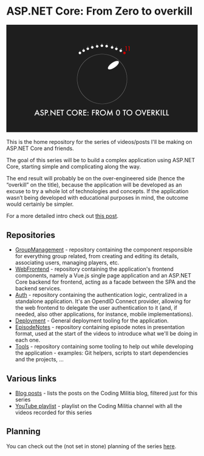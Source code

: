 # ASP.NET Core: From Zero to overkill

![logo](https://github.com/AspNetCoreFromZeroToOverkill/Home/blob/master/assets/aspnet-core-from-zero-to-overkill.jpg)

This is the home repository for the series of videos/posts I'll be making on ASP.NET Core and friends.

The goal of this series will be to build a complex application using ASP.NET Core, starting simple and complicating along the way.

The end result will probably be on the over-engineered side (hence the “overkill” on the title), because the application will be developed as an excuse to try a whole lot of technologies and concepts. If the application wasn’t being developed with educational purposes in mind, the outcome would certainly be simpler.

For a more detailed intro check out [this post](https://blog.codingmilitia.com/2018/10/02/aspnet-000-from-zero-to-overkill-intro).

## Repositories

- [GroupManagement](https://github.com/AspNetCoreFromZeroToOverkill/GroupManagement) - repository containing the component responsible for everything group related, from creating and editing its details, associating users, managing players, etc.
- [WebFrontend](https://github.com/AspNetCoreFromZeroToOverkill/WebFrontend) - repository containing the application's frontend components, namely a Vue.js single page application and an ASP.NET Core backend for frontend, acting as a facade between the SPA and the backend services.
- [Auth](https://github.com/AspNetCoreFromZeroToOverkill/Auth) - repository containing the authentication logic, centralized in a standalone application. It's an OpendID Connect provider, allowing for the web frontend to delegate the user authentication to it (and, if needed, also other applications, for instance, mobile implementations).
- [Deployment](https://github.com/AspNetCoreFromZeroToOverkill/Deployment) - General deployment tooling for the application.
- [EpisodeNotes](https://github.com/AspNetCoreFromZeroToOverkill/EpisodeNotes) - repository containing episode notes in presentation format, used at the start of the videos to introduce what we'll be doing in each one.
- [Tools](https://github.com/AspNetCoreFromZeroToOverkill/Tools) - repository containing some tooling to help out while developing the application - examples: Git helpers, scripts to start dependencies and the projects, ...

## Various links

- [Blog posts](https://blog.codingmilitia.com/category/fromzerotooverkill/) - lists the posts on the Coding Militia blog, filtered just for this series
- [YouTube playlist](https://www.youtube.com/playlist?list=PLN0oN9Azm_MMAjk3nhRnmHdr1l0160Dhs) - playlist on the Coding Militia channel with all the videos recorded for this series

## Planning

You can check out the (not set in stone) planning of the series [here](https://github.com/AspNetCoreFromZeroToOverkill/Home/projects/1).
